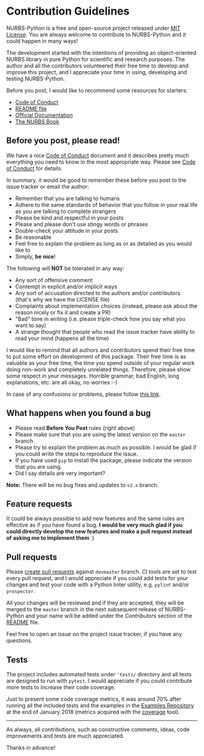 # Contribution Guidelines

NURBS-Python is a free and open-source project released under [MIT License](../LICENSE). You are always welcome to 
contribute to NURBS-Python and it could happen in many ways!

The development started with the intentions of providing an object-oriented NURBS library in pure Python for 
scientific and research purposes. The author and all the contributors volunteered their free time to develop and 
improve this project, and I appreciate your time in using, developing and testing NURBS-Python.

Before you post, I would like to recommend some resources for starters:

* [Code of Conduct](CODE_OF_CONDUCT.md)
* [README file](../README.rst)
* [Official Documentation](http://nurbs-python.readthedocs.io/en/latest/)
* [The NURBS Book](http://www.springer.com/gp/book/9783642973857)


## Before you post, please read!

We have a nice [Code of Conduct](CODE_OF_CONDUCT.md) document and it describes pretty much everything you need to know
in the most appropriate way. Please see [Code of Conduct](CODE_OF_CONDUCT.md) for details.

In summary, it would be good to remember these before you post to the issue tracker or email the author:

* Remember that you are talking to humans
* Adhere to the same standards of behavior that you follow in your real life as you are talking to complete strangers
* Please be kind and respectful in your posts
* Please and please don't use stingy words or phrases
* Double-check your attitude in your posts
* Be reasonable
* Feel free to explain the problem as long as or as detailed as you would like to
* Simply, __be nice__!

The following will **NOT** be tolerated in any way:

* Any sort of offensive comment
* Contempt in explicit and/or implicit ways
* Any sort of accusation directed to the authors and/or contributors (that's why we have the LICENSE file)
* Complaints about implementation choices (instead, please ask about the reason nicely or fix it and create a PR)
* "Bad" tone in writing (i.e. please triple-check how you say what you want to say)
* A strange thought that people who read the issue tracker have ability to read your mind (happens all the time)

I would like to remind that all authors and contributors spend their free time to put some effort on development of 
this package. Their free time is as valuable as your free time, the time you spend outside of your regular work doing 
non-work and completely unrelated things. Therefore, please show some respect in your messages. Horrible grammar, 
bad English, long explanations, etc. are all okay, no worries :-)

In case of any confusions or problems, please follow [this link](http://lmgtfy.com/?q=netiquette).

## What happens when you found a bug

* Please read __Before You Post__ rules (right above)
* Please make sure that you are using the latest version on the `master` branch.
* Please try to explain the problem as much as possible. I would be glad if you could write the steps to reproduce the
issue.
* If you have used `pip` to install the package, please indicate the version that you are using.
* Did I say details are very important?

**Note:** There will be no bug fixes and updates to `v2.x` branch.

## Feature requests

It could be always possible to add new features and the same rules are effective as if you have found a bug.
**I would be very much glad if you could directly develop the new features and make a pull request
instead of asking me to implement them** :)

## Pull requests

Please [create pull requests](https://help.github.com/articles/creating-a-pull-request/) against `devmaster` branch.
CI tools are set to test every pull request, and I would appreciate if you could add tests for your changes and test
your code with a Python linter utility, e.g. `pylint` and/or `prospector`.
 
All your changes will be reviewed and if they are accepted, they will be merged to the `master` branch in the next 
subsequent release of NURBS-Python 
and your name will be added under the *Contributors* section of the [README](../README.rst) file.

Feel free to open an issue on the project issue tracker, if you have any questions.

## Tests

The project includes automated tests under `'tests/` directory and all tests are designed to run with `pytest`.
I would appreciate if you could contribute more tests to increase their code coverage.

Just to present some code coverage metrics, it was around 70% after running all the included tests and 
the examples in the [Examples Repository](https://github.com/orbingol/NURBS-Python_Examples)
at the end of January 2018 (metrics acquired with the [coverage](https://pypi.python.org/pypi/coverage) tool).

-----

As always, all contributions, such as constructive comments, ideas, code improvements and tests are much appreciated.

Thanks in advance!
